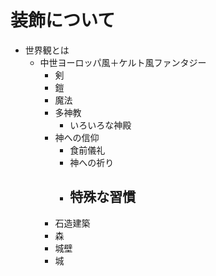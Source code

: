 # 装飾について
- 世界観とは
  - 中世ヨーロッパ風＋ケルト風ファンタジー
    - 剣
    - 鎧
    - 魔法
    - 多神教
      - いろいろな神殿
    - 神への信仰
      - 食前儀礼
      - 神への祈り
      - 特殊な習慣
        - 
    - 石造建築
    - 森
    - 城壁
    - 城
